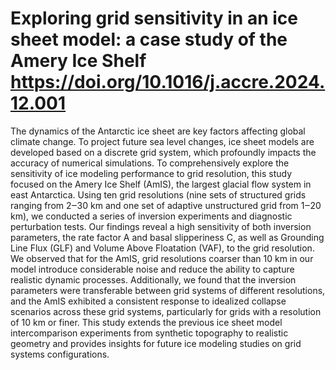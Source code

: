 # Exploring grid sensitivity in an ice sheet model: a case study of the Amery Ice Shelf https://doi.org/10.1016/j.accre.2024.12.001
The dynamics of the Antarctic ice sheet are key factors affecting global climate change. To project future sea level changes, ice sheet models are developed based on a discrete grid system, which profoundly impacts the accuracy of numerical simulations. To comprehensively explore the sensitivity of ice modeling performance to grid resolution, this study focused on the Amery Ice Shelf (AmIS), the largest glacial flow system in east Antarctica. Using ten grid resolutions (nine sets of structured grids ranging from 2‒30 km and one set of adaptive unstructured grid from 1‒20 km), we conducted a series of inversion experiments and diagnostic perturbation tests. Our findings reveal a high sensitivity of both inversion parameters, the rate factor A and basal slipperiness C, as well as Grounding Line Flux (GLF) and Volume Above Floatation (VAF), to the grid resolution. We observed that for the AmIS, grid resolutions coarser than 10 km in our model introduce considerable noise and reduce the ability to capture realistic dynamic processes. Additionally, we found that the inversion parameters were transferable between grid systems of different resolutions, and the AmIS exhibited a consistent response to idealized collapse scenarios across these grid systems, particularly for grids with a resolution of 10 km or finer. This study extends the previous ice sheet model intercomparison experiments from synthetic topography to realistic geometry and provides insights for future ice modeling studies on grid systems configurations.
